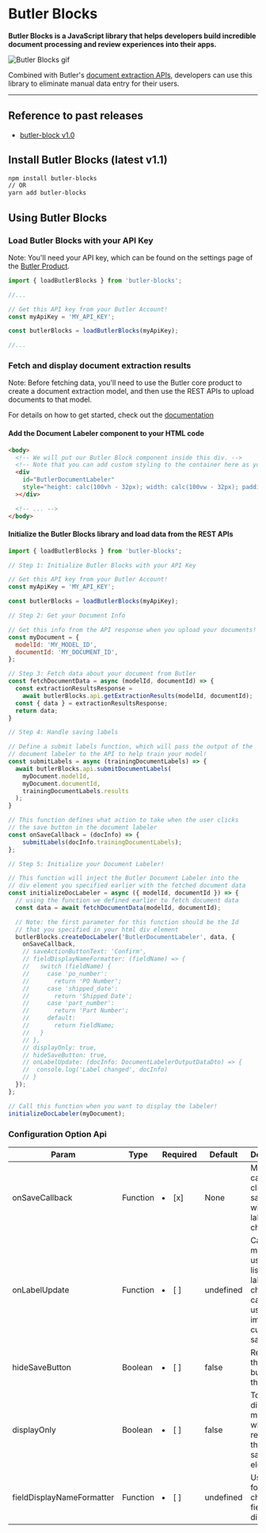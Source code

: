 # Butler Blocks
<b>Butler Blocks is a JavaScript library that helps developers build incredible document processing and review experiences into their apps.</b>

![Butler Blocks gif](https://butler-public-assets.s3.amazonaws.com/butler_blocks.gif)

Combined with Butler's [document extraction APIs](https://www.butlerlabs.ai/landing-pages/document-ai-ocr?), developers can use this library to eliminate manual data entry for their users. 

---

## Reference to past releases
* [butler-block v1.0](https://github.com/butlerlabs/butler-blocks/blob/master/docs/version_1_0.md)


## Install Butler Blocks (latest v1.1)

```bash
npm install butler-blocks
// OR
yarn add butler-blocks
```

## Using Butler Blocks

### Load Butler Blocks with your API Key

Note: You'll need your API key, which can be found
on the settings page of the [Butler Product](https://app.butlerlabs.ai/settings).

```js
import { loadButlerBlocks } from 'butler-blocks';

//...

// Get this API key from your Butler Account!
const myApiKey = 'MY_API_KEY';

const butlerBlocks = loadButlerBlocks(myApiKey);

//...
```

### Fetch and display document extraction results

Note: Before fetching data, you'll need to use the Butler core product to create a document extraction model, and
then use the REST APIs to upload documents to that model.

For details on how to get started, check out the [documentation](https://docs.butlerlabs.ai/reference/welcome)

#### Add the Document Labeler component to your HTML code

```html
<body>
  <!-- We will put our Butler Block component inside this div. -->
  <!-- Note that you can add custom styling to the container here as you wish -->
  <div
    id="ButlerDocumentLabeler"
    style="height: calc(100vh - 32px); width: calc(100vw - 32px); padding: 8px"
  ></div>

  <!-- ... -->
</body>
```

#### Initialize the Butler Blocks library and load data from the REST APIs

```js
import { loadButlerBlocks } from 'butler-blocks';

// Step 1: Initialize Butler Blocks with your API Key

// Get this API key from your Butler Account!
const myApiKey = 'MY_API_KEY';

const butlerBlocks = loadButlerBlocks(myApiKey);

// Step 2: Get your Document Info

// Get this info from the API response when you upload your documents!
const myDocument = {
  modelId: 'MY_MODEL_ID',
  documentId: 'MY_DOCUMENT_ID',
};

// Step 3: Fetch data about your document from Butler
const fetchDocumentData = async (modelId, documentId) => {
  const extractionResultsResponse =
    await butlerBlocks.api.getExtractionResults(modelId, documentId);
  const { data } = extractionResultsResponse;
  return data;
}

// Step 4: Handle saving labels

// Define a submit labels function, which will pass the output of the
// document labeler to the API to help train your model!
const submitLabels = async (trainingDocumentLabels) => {
  await butlerBlocks.api.submitDocumentLabels(
    myDocument.modelId,
    myDocument.documentId,
    trainingDocumentLabels.results
  );
}

// This function defines what action to take when the user clicks
// the save button in the document labeler
const onSaveCallback = (docInfo) => {
    submitLabels(docInfo.trainingDocumentLabels);
};

// Step 5: Initialize your Document Labeler!

// This function will inject the Butler Document Labeler into the
// div element you specified earlier with the fetched document data
const initializeDocLabeler = async ({ modelId, documentId }) => {
  // using the function we defined earlier to fetch document data
  const data = await fetchDocumentData(modelId, documentId);

  // Note: the first parameter for this function should be the Id
  // that you specified in your html div element
  butlerBlocks.createDocLabeler('ButlerDocumentLabeler', data, {
    onSaveCallback,
    // saveActionButtonText: 'Confirm',
    // fieldDisplayNameFormatter: (fieldName) => {
    //   switch (fieldName) {
    //     case 'po_number':
    //       return 'PO Number';
    //     case 'shipped_date':
    //       return 'Shipped Date';
    //     case 'part_number':
    //       return 'Part Number';
    //     default:
    //       return fieldName;
    //   }
    // },
    // displayOnly: true,
    // hideSaveButton: true,
    // onLabelUpdate: (docInfo: DocumentLabelerOutputDataDto) => {
    //  console.log('Label changed', docInfo)
    // }
  });
};

// Call this function when you want to display the labeler!
initializeDocLabeler(myDocument);
```


### Configuration Option Api


| Param          | Type     | Required | Default | Description                                                                               |
|----------------|----------|----------|---------|----------------------------------------------------------------------------------|
| onSaveCallback | Function | <li> [x] </li>     | None |Method called after clicking the save button with latest label changes |
| onLabelUpdate  | Function | <li> [ ]  </li>    | undefined | Callback method used to listen for label changes. can be used to implement custom save UI |
| hideSaveButton | Boolean  | <li> [ ] </li>     | false | Removes the save button from the UI |
| displayOnly    | Boolean  | <li> [ ] </li>     | false | Toggle display only model which removes all the edit and save UI elements |
| fieldDisplayNameFormatter | Function  | <li> [ ] </li>  | undefined    | Used to format or change the field name display |

